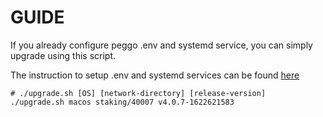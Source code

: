 # GUIDE
If you already configure peggo .env and systemd service, you can simply upgrade using this script.

The instruction to setup .env and systemd services can be found [here](https://docs.injective.network/docs/equinox/validate-on-equinox/equinox-stage-1/upgrading-your-node)

```
# ./upgrade.sh [OS] [network-directory] [release-version]
./upgrade.sh macos staking/40007 v4.0.7-1622621583
```

